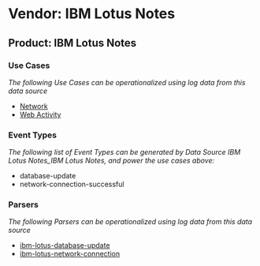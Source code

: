 Vendor: IBM Lotus Notes
=======================
Product: IBM Lotus Notes
------------------------

### Use Cases

_The following Use Cases can be operationalized using log data from this data source_

* [Network](../UseCases/usecase_network.md)
* [Web Activity](../UseCases/usecase_web_activity.md)


### Event Types

_The following list of Event Types can be generated by Data Source IBM Lotus Notes_IBM Lotus Notes, and power the use cases above:_

- database-update
- network-connection-successful


### Parsers

_The following Parsers can be operationalized using log data from this data source_

* [ibm-lotus-database-update](../Parsers/parserContent_ibm-lotus-database-update.md)
* [ibm-lotus-network-connection](../Parsers/parserContent_ibm-lotus-network-connection.md)
